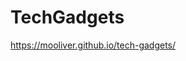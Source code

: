 # TechGadgets

<a href="https://mooliver.github.io/tech-gadgets/" target="_blank">https://mooliver.github.io/tech-gadgets/</a>
